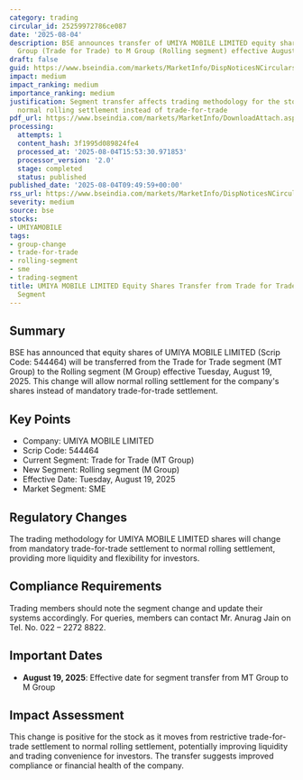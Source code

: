 ```yaml
---
category: trading
circular_id: 25259972786ce087
date: '2025-08-04'
description: BSE announces transfer of UMIYA MOBILE LIMITED equity shares from MT
  Group (Trade for Trade) to M Group (Rolling segment) effective August 19, 2025.
draft: false
guid: https://www.bseindia.com/markets/MarketInfo/DispNoticesNCirculars.aspx?Noticeid={757CD22A-B99C-4F04-B859-3EEFFB139523}&noticeno=20250804-12&dt=08/04/2025&icount=12&totcount=55&flag=0
impact: medium
impact_ranking: medium
importance_ranking: medium
justification: Segment transfer affects trading methodology for the stock, enabling
  normal rolling settlement instead of trade-for-trade
pdf_url: https://www.bseindia.com/markets/MarketInfo/DownloadAttach.aspx?id=20250804-12&attachedId=
processing:
  attempts: 1
  content_hash: 3f1995d089824fe4
  processed_at: '2025-08-04T15:53:30.971853'
  processor_version: '2.0'
  stage: completed
  status: published
published_date: '2025-08-04T09:49:59+00:00'
rss_url: https://www.bseindia.com/markets/MarketInfo/DispNoticesNCirculars.aspx?Noticeid={757CD22A-B99C-4F04-B859-3EEFFB139523}&noticeno=20250804-12&dt=08/04/2025&icount=12&totcount=55&flag=0
severity: medium
source: bse
stocks:
- UMIYAMOBILE
tags:
- group-change
- trade-for-trade
- rolling-segment
- sme
- trading-segment
title: UMIYA MOBILE LIMITED Equity Shares Transfer from Trade for Trade to Rolling
  Segment
---
```


## Summary

BSE has announced that equity shares of UMIYA MOBILE LIMITED (Scrip Code: 544464) will be transferred from the Trade for Trade segment (MT Group) to the Rolling segment (M Group) effective Tuesday, August 19, 2025. This change will allow normal rolling settlement for the company's shares instead of mandatory trade-for-trade settlement.

## Key Points

- Company: UMIYA MOBILE LIMITED
- Scrip Code: 544464
- Current Segment: Trade for Trade (MT Group)
- New Segment: Rolling segment (M Group)
- Effective Date: Tuesday, August 19, 2025
- Market Segment: SME

## Regulatory Changes

The trading methodology for UMIYA MOBILE LIMITED shares will change from mandatory trade-for-trade settlement to normal rolling settlement, providing more liquidity and flexibility for investors.

## Compliance Requirements

Trading members should note the segment change and update their systems accordingly. For queries, members can contact Mr. Anurag Jain on Tel. No. 022 – 2272 8822.

## Important Dates

- **August 19, 2025**: Effective date for segment transfer from MT Group to M Group

## Impact Assessment

This change is positive for the stock as it moves from restrictive trade-for-trade settlement to normal rolling settlement, potentially improving liquidity and trading convenience for investors. The transfer suggests improved compliance or financial health of the company.